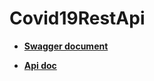 # Covid19RestApi

- **[Swagger document](https://covid19-rest-service.herokuapp.com/swagger-ui/#/)**

- **[Api doc](https://covid19-rest-service.herokuapp.com/v2/api-docs)**
